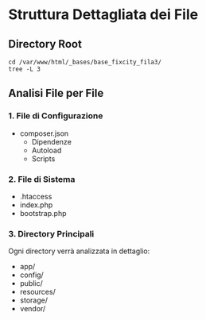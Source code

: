 # Struttura Dettagliata dei File

## Directory Root
```
cd /var/www/html/_bases/base_fixcity_fila3/
tree -L 3
```

## Analisi File per File
### 1. File di Configurazione
- composer.json
  - Dipendenze
  - Autoload
  - Scripts

### 2. File di Sistema
- .htaccess
- index.php
- bootstrap.php

### 3. Directory Principali
Ogni directory verrà analizzata in dettaglio:
- app/
- config/
- public/
- resources/
- storage/
- vendor/ 